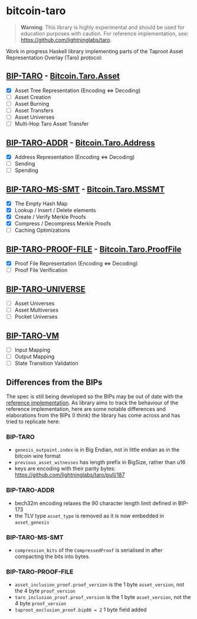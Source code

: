 # bitcoin-taro

> **Warning**: This library is highly experimental and should be used for education purposes with caution. For reference implementation, see: https://github.com/lightninglabs/taro.

Work in progress Haskell library implementing parts of the Taproot Asset 
Representation Overlay (Taro) protocol:

## [BIP-TARO](https://github.com/Roasbeef/bips/blob/bip-taro/bip-taro.mediawiki) - [Bitcoin.Taro.Asset](src/Bitcoin/Taro/Asset.hs)
- [X] Asset Tree Representation (Encoding ⇔ Decoding)
- [ ] Asset Creation
- [ ] Asset Burning
- [ ] Asset Transfers
- [ ] Asset Universes
- [ ] Multi-Hop Taro Asset Transfer

## [BIP-TARO-ADDR](https://github.com/Roasbeef/bips/blob/bip-taro/bip-taro-addr.mediawiki) - [Bitcoin.Taro.Address](src/Bitcoin/Taro/Address.hs)
- [X] Address Representation (Encoding ⇔ Decoding)
- [ ] Sending
- [ ] Spending

## [BIP-TARO-MS-SMT](https://github.com/Roasbeef/bips/blob/bip-taro/bip-taro-ms-smt.mediawiki) - [Bitcoin.Taro.MSSMT](src/Bitcoin/Taro/MSSMT.hs)
- [X] The Empty Hash Map
- [X] Lookup / Insert / Delete elements
- [X] Create / Verify Merkle Proofs
- [X] Compress / Decompress Merkle Proofs
- [ ] Caching Optimizations

## [BIP-TARO-PROOF-FILE](https://github.com/Roasbeef/bips/blob/bip-taro/bip-taro-proof-file.mediawiki) - [Bitcoin.Taro.ProofFile](src/Bitcoin/Taro/ProofFile.hs)
- [X] Proof File Representation (Encoding ⇔ Decoding)
- [ ] Proof File Verification

## [BIP-TARO-UNIVERSE](https://github.com/Roasbeef/bips/blob/bip-taro/bip-taro-universe.mediawiki)
- [ ] Asset Universes
- [ ] Asset Multiverses
- [ ] Pocket Universes

## [BIP-TARO-VM](https://github.com/Roasbeef/bips/blob/bip-taro/bip-taro-vm.mediawiki)
- [ ] Input Mapping
- [ ] Output Mapping
- [ ] State Transition Validation

## Differences from the BIPs

The spec is still being developed so the BIPs may be out of date with the 
[reference implementation](https://github.com/lightninglabs/taro). As library 
aims to track the behaviour of the reference implementation, here are some
notable differences and elaborations from the BIPs (I think) the library has 
come across and has tried to replicate here:

### BIP-TARO
* `genesis_outpoint.index` is in Big Endian, not in little endian as in the bitcoin wire format
* `previous_asset_witnesses` has length prefix in BigSize, rather than u16
* keys are encoding with their parity bytes: https://github.com/lightninglabs/taro/pull/187

### BIP-TARO-ADDR
* bech32m encoding relaxes the 90 character length limit defined in BIP-173
* the TLV type `asset_type` is removed as it is now embedded in `asset_genesis`


### BIP-TARO-MS-SMT
* `compression_bits` of the `CompressedProof` is serialised in after compacting
 the bits into bytes.

### BIP-TARO-PROOF-FILE
* `asset_inclusion_proof.proof_version` is the 1 byte `asset_version`, not the 4 byte `proof_version`
* `taro_inclusion_proof.proof_version` is the 1 byte `asset_version`, not the 4 byte `proof_version`
* `taproot_exclusion_proof.bip86 = 2` 1 byte field added
